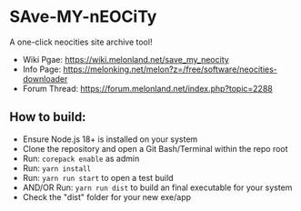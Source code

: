 # SAve-MY-nEOCiTy
A one-click neocities site archive tool!

* Wiki Pgae: https://wiki.melonland.net/save_my_neocity
* Info Page: https://melonking.net/melon?z=/free/software/neocities-downloader
* Forum Thread: https://forum.melonland.net/index.php?topic=2288

## How to build:
* Ensure Node.js 18+ is installed on your system
* Clone the repository and open a Git Bash/Terminal within the repo root
* Run: `corepack enable` as admin
* Run: `yarn install`
* Run: `yarn run start` to open a test build
* AND/OR Run: `yarn run dist` to build an final executable for your system
* Check the "dist" folder for your new exe/app
